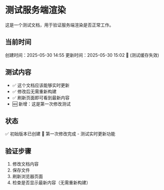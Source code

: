 # 测试服务端渲染

这是一个测试文档，用于验证服务端渲染是否正常工作。

## 当前时间
创建时间：2025-05-30 14:55
更新时间：2025-05-30 15:02 🔄 (测试缓存失效)

## 测试内容
- ✅ 这个文档应该能够实时更新
- ✅ 修改后无需重新构建
- ✅ 刷新页面即可看到最新内容
- 🆕 新增：这是第一次修改测试

## 状态
✅ 初始版本已创建
🔄 第一次修改完成 - 测试实时更新功能

## 验证步骤
1. 修改文档内容
2. 保存文件
3. 刷新浏览器页面
4. 检查是否显示最新内容（无需重新构建）
